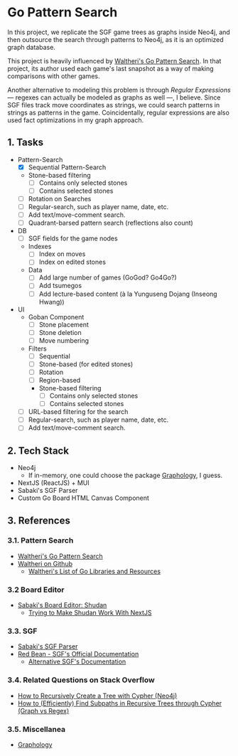 # Go Pattern Search

In this project, we replicate the SGF game trees as graphs inside Neo4j, and then outsource the search through patterns to Neo4j, as it is an optimized graph database.

This project is heavily influenced by [Waltheri's Go Pattern Search](http://ps.waltheri.net/). In that project, its author used each game's last snapshot as a way of making comparisons with other games.

Another alternative to modeling this problem is through _Regular Expressions_ &mdash; regexes can actually be modeled as graphs as well &mdash;, I believe. Since SGF files track move coordinates as strings, we could search patterns in strings as patterns in the game. Coincidentally, regular expressions are also used fact optimizations in my graph approach.

## 1. Tasks

- Pattern-Search
  - [x] Sequential Pattern-Search
  - Stone-based filtering
    - [ ] Contains only selected stones
    - [ ] Contains selected stones
  - [ ] Rotation on Searches
  - [ ] Regular-search, such as player name, date, etc.
  - [ ] Add text/move-comment search.
  - [ ] Quadrant-barsed pattern search (reflections also count)
- DB
  - [ ] SGF fields for the game nodes
  - Indexes
    - [ ] Index on moves
    - [ ] Index on edited stones
  - Data
    - [ ] Add large number of games (GoGod? Go4Go?)
    - [ ] Add tsumegos
    - [ ] Add lecture-based content (à la Yunguseng Dojang (Inseong Hwang))
- UI
  - Goban Component
    - [ ] Stone placement
    - [ ] Stone deletion
    - [ ] Move numbering
  - Filters
    - [ ] Sequential
    - [ ] Stone-based (for edited stones)
    - [ ] Rotation
    - [ ] Region-based
    - Stone-based filtering
      - [ ] Contains only selected stones
      - [ ] Contains selected stones
  - [ ] URL-based filtering for the search
  - [ ] Regular-search, such as player name, date, etc.
  - [ ] Add text/move-comment search.

## 2. Tech Stack

- Neo4j
  - If in-memory, one could choose the package [Graphology](https://github.com/graphology/graphology), I guess.
- NextJS (ReactJS) + MUI
- Sabaki's SGF Parser
- Custom Go Board HTML Canvas Component

## 3. References

### 3.1. Pattern Search

- [Waltheri's Go Pattern Search](http://ps.waltheri.net/)
- [Waltheri on Github](https://github.com/waltheri)
  - [Waltheri's List of Go Libraries and Resources](https://github.com/waltheri/go-libraries)

### 3.2 Board Editor

- [Sabaki's Board Editor: Shudan](https://github.com/SabakiHQ/Shudan)
  - [Trying to Make Shudan Work With NextJS](https://github.com/SabakiHQ/Shudan/issues/1#issuecomment-1820779837)

### 3.3. SGF

- [Sabaki's SGF Parser](https://github.com/SabakiHQ/sgf)
- [Red Bean - SGF's Official Documentation](https://www.red-bean.com/sgf/)
  - [Alternative SGF's Documentation](https://homepages.cwi.nl/~aeb/go/misc/sgf.html)

### 3.4. Related Questions on Stack Overflow

- [How to Recursively Create a Tree with Cypher (Neo4j)](https://stackoverflow.com/q/77495108/4756173)
- [How to (Efficiently) Find Subpaths in Recursive Trees through Cypher (Graph vs Regex)](https://stackoverflow.com/q/77497411/4756173)

### 3.5. Miscellanea

- [Graphology](https://github.com/graphology/graphology)

